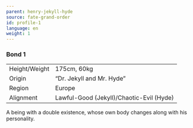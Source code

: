 ```yaml
---
parent: henry-jekyll-hyde
source: fate-grand-order
id: profile-1
language: en
weight: 1
---
```


### Bond 1

<table>
  <tr><td>Height/Weight</td><td>175cm, 60kg</td></tr>
  <tr><td>Origin</td><td>“Dr. Jekyll and Mr. Hyde”</td></tr>
  <tr><td>Region</td><td>Europe</td></tr>
  <tr><td>Alignment</td><td>Lawful-Good (Jekyll)/Chaotic-Evil (Hyde)</td></tr>
</table>

A being with a double existence, whose own body changes along with his personality.
